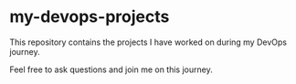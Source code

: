# my-devops-projects


This repository contains the projects I have worked on during my DevOps journey.

Feel free to ask questions and join me on this journey.

